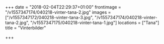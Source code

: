 +++
date = "2018-02-04T22:29:37+01:00"
frontimage = "/v1557347174/040218-vinter-tana-2.jpg"
images = ["/v1557347172/040218-vinter-tana-3.jpg", "/v1557347174/040218-vinter-tana-2.jpg", "/v1557347175/040218-vinter-tana-1.jpg"]
locations =  ["Tana"]
title = "Vinterbilder"
 
+++
